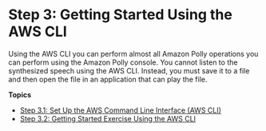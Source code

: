 # Step 3: Getting Started Using the AWS CLI<a name="getting-started-cli"></a>

Using the AWS CLI you can perform almost all Amazon Polly operations you can perform using the Amazon Polly console\. You cannot listen to the synthesized speech using the AWS CLI\. Instead, you must save it to a file and then open the file in an application that can play the file\.

**Topics**
+ [Step 3\.1: Set Up the AWS Command Line Interface \(AWS CLI\)](setup-aws-cli.md)
+ [Step 3\.2: Getting Started Exercise Using the AWS CLI](get-started-cli-exercise.md)